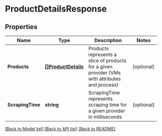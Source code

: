 # ProductDetailsResponse

## Properties
Name | Type | Description | Notes
------------ | ------------- | ------------- | -------------
**Products** | [**[]ProductDetails**](ProductDetails.md) | Products represents a slice of products for a given provider (VMs with attributes and process) | [optional] 
**ScrapingTime** | **string** | ScrapingTime represents scraping time for a given provider in milliseconds | [optional] 

[[Back to Model list]](../README.md#documentation-for-models) [[Back to API list]](../README.md#documentation-for-api-endpoints) [[Back to README]](../README.md)


